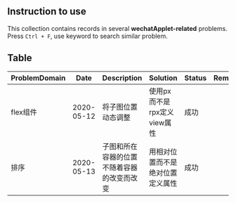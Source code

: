 ## Instruction to use

This collection contains records in several **wechatApplet-related** problems. Press `Ctrl + F`, use keyword to search similar problem.

## Table

ProblemDomain | Date | Description | Solution | Status | Remark
------------ | ------------- | ------------- | ------------- | ------------- | -------------
flex组件 | 2020-05-12 | 将子图位置动态调整 | 使用px而不是rpx定义view属性 | 成功
排序 | 2020-05-13 | 子图和所在容器的位置不随着容器的改变而改变 | 用相对位置而不是绝对位置定义属性 | 成功
